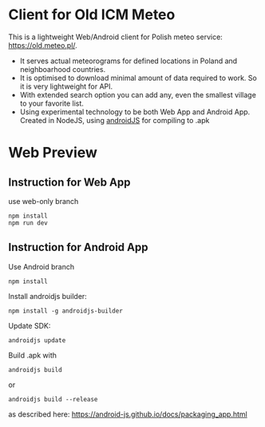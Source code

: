 # Client for Old ICM Meteo

This is a lightweight Web/Android client for Polish meteo service: https://old.meteo.pl/.

 - It serves actual meteorograms for defined locations in Poland and neighboarhood countries. 
 - It is optimised to download minimal amount of data required to work. So it is very lightweight for API.
 -  With extended search option you can add any, even the smallest village to your favorite list.
 - Using experimental technology to be both Web App and Android App. Created in NodeJS, using [androidJS](https://android-js.github.io/) for compiling to .apk

# Web Preview

## Instruction for Web App
use web-only branch

    npm install
    npm run dev

## Instruction for Android App
Use Android branch

    npm install

Install androidjs builder:

    npm install -g androidjs-builder

Update SDK:

    androidjs update

Build .apk with

    androidjs build

or

    androidjs build --release

as described here:
https://android-js.github.io/docs/packaging_app.html




